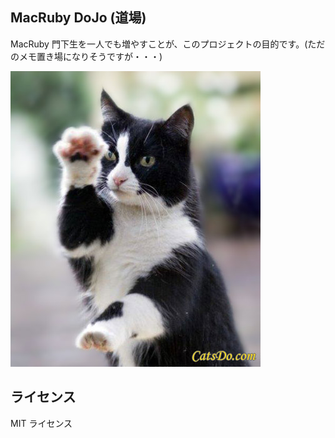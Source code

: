 ## MacRuby DoJo (道場)
MacRuby 門下生を一人でも増やすことが、このプロジェクトの目的です。(ただのメモ置き場になりそうですが・・・)

![image](kung_fu_cat.jpeg)

## ライセンス
MIT ライセンス